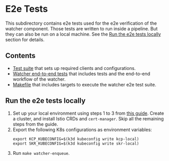 # E2e Tests

This subdirectory contains e2e tests used for the e2e verification of the watcher component.
Those tests are written to run inside a pipeline. But they can also be run on a local machine.
See the [Run the e2e tests locally](#run-the-e2e-tests-locally) section for details.

## Contents

- [Test suite](./suite_test.go) that sets up required clients and configurations.
- [Watcher end-to-end tests](./watcher_test.go) that includes tests and the end-to-end workflow of the watcher.
- [Makefile](./Makefile) that includes targets to execute the watcher e2e test suite.

## Run the e2e tests locally

1. Set up your local environment using steps 1 to 3 from [this guide](/docs/developer-tutorials/local-test-setup.md). Create a cluster, and install Istio CRDs and `cert-manager`. Skip all the remaining steps from the guide. 
2. Export the following  K8s configurations as environment variables:
    ```shell
    export KCP_KUBECONFIG=$(k3d kubeconfig write kcp-local)
    export SKR_KUBECONFIG=$(k3d kubeconfig write skr-local)
    ```
3. Run `make watcher-enqueue`.
